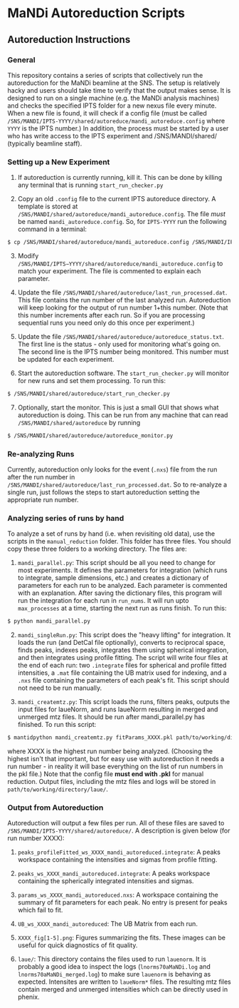 # MaNDi Autoreduction Scripts

## Autoreduction Instructions
### General
This repository contains a series of scripts that collectively run the autoreduction for the MaNDi beamline at the SNS. The setup is relatively hacky and users should take time to verify that the output makes sense.  It is designed to run on a single machine (e.g. the MaNDi analysis machines) and checks the specified IPTS folder for a new nexus file every minute.  When a new file is found, it will check if a config file (must be called `/SNS/MANDI/IPTS-YYYY/shared/autoreduce/mandi_autoreduce.config` where `YYYY` is the IPTS number.)  In addition, the process must be started by a user who has write access to the IPTS experiment and /SNS/MANDI/shared/ (typically beamline staff).

### Setting up a New Experiment
1) If autoreduction is currently running, kill it.  This can be done by killing any terminal that is running `start_run_checker.py`

2) Copy an old `.config` file to the current IPTS autoreduce directory.  A template is stored at `/SNS/MANDI/shared/autoreduce/mandi_autoreduce.config`.  The file *must* be named `mandi_autoreduce.config`.  So, for `IPTS-YYYY` run the following command in a terminal:

```bash
$ cp /SNS/MANDI/shared/autoreduce/mandi_autoreduce.config /SNS/MANDI/IPTS−YYYY/shared/autoreduce/
```

3) Modify `/SNS/MANDI/IPTS−YYYY/shared/autoreduce/mandi_autoreduce.config` to match your experiment.  The file is commented to explain each parameter.

4) Update the file `/SNS/MANDI/shared/autoreduce/last_run_processed.dat`.  This file contains the run number of the last analyzed run.  Autoreduction will keep looking for the output of run number 1+this number.  (Note that this number increments after each run.  So if you are processing sequential runs you need only do this once per experiment.)

5) Update the file `/SNS/MANDI/shared/autoreduce/autoreduce_status.txt`.  The first line is the status - only used for monitoring what's going on.  The second line is the IPTS number being monitored.  This number must be updated for each experiment.

6) Start the autoreduction software.  The `start_run_checker.py` will monitor for new runs and set them processing.  To run this:

```bash
$ /SNS/MANDI/shared/autoreduce/start_run_checker.py
```

7) Optionally, start the monitor.  This is just a small GUI that shows what autoreduction is doing.  This can be run from any machine that can read `/SNS/MANDI/shared/autoreduce` by running

```bash
$ /SNS/MANDI/shared/autoreduce/autoreduce_monitor.py
```

### Re-analyzing Runs
Currently, autoreduction only looks for the event (`.nxs`) file from the run after the run number in `/SNS/MANDI/shared/autoreduce/last_run_processed.dat`.  So to re-analyze a single run, just follows the steps to start autoreduction setting the appropriate run number.

### Analyzing series of runs by hand
To analyze a set of runs by hand (i.e. when revisiting old data), use the scripts in the `manual_reduction` folder.  This folder has three files.  You should copy these three folders to a working directory.  The files are:

1) `mandi_parallel.py`: This script should be all you need to change for most experiments.  It defines the parameters for integration (which runs to integrate, sample dimensions, etc.) and creates a dictionary of parameters for each run to be analyzed.  Each parameter is commented with an explanation.  After saving the dictionary files, this program will run the integration for each run in `run_nums`.  It will run upto `max_processes` at a time, starting the next run as runs finish.  To run this:

```bash
$ python mandi_parallel.py
```

2) `mandi_singleRun.py`: This script does the "heavy lifting" for integration.  It loads the run (and DetCal file optionally), converts to reciprocal space, finds peaks, indexes peaks, integrates them using spherical integration, and then integrates using profile fitting.  The script will write four files at the end of each run: two `.integrate` files for spherical and profile fitted intensities, a `.mat` file containing the UB matrix used for indexing, and a `.nxs` file containing the parameters of each peak's fit.  This script should not need to be run manually.

3) `mandi_createmtz.py`: This script loads the runs, filters peaks, outputs the input files for laueNorm, and runs laueNorm resulting in merged and unmerged mtz files.  It should be run after mandi_parallel.py has finished.  To run this script:

```bash
$ mantidpython mandi_createmtz.py fitParams_XXXX.pkl path/to/working/directory XXXX
```
where XXXX is the highest run number being analyzed.  (Choosing the highest isn't that important, but for easy use with autoreduction it needs a run number - in reality it will base everything on the list of run numbers in the pkl file.)  Note that the config file **must end with .pkl** for manual reduction.  Output files, including the mtz files and logs will be stored in `path/to/working/directory/laue/`.

### Output from Autoreduction
Autoreduction will output a few files per run.  All of these files are saved to `/SNS/MANDI/IPTS-YYYY/shared/autoreduce/`.  A description is given below (for run number XXXX):

1) `peaks_profileFitted_ws_XXXX_mandi_autoreduced.integrate`: A peaks workspace containing the intensities and sigmas from profile fitting.

2) `peaks_ws_XXXX_mandi_autoreduced.integrate`: A peaks workspace containing the spherically integrated intensities and sigmas.

3) `params_ws_XXXX_mandi_autoreduced.nxs`: A workspace containing the summary of fit parameters for each peak.  No entry is present for peaks which fail to fit.

4) `UB_ws_XXXX_mandi_autoreduced`: The UB Matrix from each run.

5) `XXXX_fig[1-5].png`: Figures summarizing the fits.  These images can be useful for quick diagnostics of fit quality.

6) `laue/`: This directory contains the files used to run `lauenorm`.  It is probably a good idea to inspect the logs (`lnorms70aMaNDi.log` and `lnorms70aMaNDi_merged.log`) to make sure `lauenorm` is behaving as expected.  Intensites are written to `laueNorm*` files.  The resulting mtz files contain merged and unmerged intensities which can be directly used in phenix.
